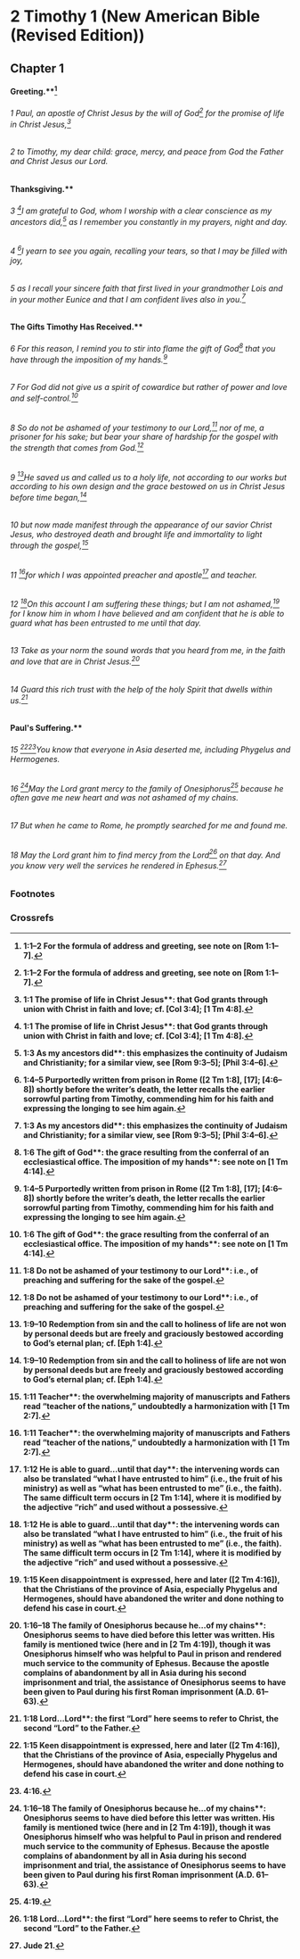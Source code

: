 
# 2 Timothy 1 (New American Bible (Revised Edition))
## Chapter 1
<b class="inline-h3">Greeting.**[^a] 
###### 1 Paul, an apostle of Christ Jesus by the will of God[^A] for the promise of life in Christ Jesus,[^b]  
###### 2 to Timothy, my dear child: grace, mercy, and peace from God the Father and Christ Jesus our Lord.
<b class="inline-h3">Thanksgiving.** 
###### 3 [^B]I am grateful to God, whom I worship with a clear conscience as my ancestors did,[^c] as I remember you constantly in my prayers, night and day.  
###### 4 [^d]I yearn to see you again, recalling your tears, so that I may be filled with joy,  
###### 5 as I recall your sincere faith that first lived in your grandmother Lois and in your mother Eunice and that I am confident lives also in you.[^C]
<b class="inline-h3">The Gifts Timothy Has Received.** 
###### 6 For this reason, I remind you to stir into flame the gift of God[^e] that you have through the imposition of my hands.[^D]  
###### 7 For God did not give us a spirit of cowardice but rather of power and love and self-control.[^E]  
###### 8 So do not be ashamed of your testimony to our Lord,[^f] nor of me, a prisoner for his sake; but bear your share of hardship for the gospel with the strength that comes from God.[^F]

###### 9 [^g]He saved us and called us to a holy life, not according to our works but according to his own design and the grace bestowed on us in Christ Jesus before time began,[^G]  
###### 10 but now made manifest through the appearance of our savior Christ Jesus, who destroyed death and brought life and immortality to light through the gospel,[^H]  
###### 11 [^h]for which I was appointed preacher and apostle[^I] and teacher.  
###### 12 [^i]On this account I am suffering these things; but I am not ashamed,[^J] for I know him in whom I have believed and am confident that he is able to guard what has been entrusted to me until that day.  
###### 13 Take as your norm the sound words that you heard from me, in the faith and love that are in Christ Jesus.[^K]  
###### 14 Guard this rich trust with the help of the holy Spirit that dwells within us.[^L]
<b class="inline-h3">Paul's Suffering.** 
###### 15 [^j][^M]You know that everyone in Asia deserted me, including Phygelus and Hermogenes.  
###### 16 [^k]May the Lord grant mercy to the family of Onesiphorus[^N] because he often gave me new heart and was not ashamed of my chains.  
###### 17 But when he came to Rome, he promptly searched for me and found me.  
###### 18 May the Lord grant him to find mercy from the Lord[^l] on that day. And you know very well the services he rendered in Ephesus.[^O]

### Footnotes
[^a]: 1:1–2 For the formula of address and greeting, see note on [Rom 1:1–7].
[^b]: 1:1 <b class="catch-word">The promise of life in Christ Jesus**: that God grants through union with Christ in faith and love; cf. [Col 3:4]; [1 Tm 4:8].
[^c]: 1:3 <b class="catch-word">As my ancestors did**: this emphasizes the continuity of Judaism and Christianity; for a similar view, see [Rom 9:3–5]; [Phil 3:4–6].
[^d]: 1:4–5 Purportedly written from prison in Rome ([2 Tm 1:8], [17]; [4:6–8]) shortly before the writer’s death, the letter recalls the earlier sorrowful parting from Timothy, commending him for his faith and expressing the longing to see him again.
[^e]: 1:6 <b class="catch-word">The gift of God**: the grace resulting from the conferral of an ecclesiastical office. <b class="catch-word">The imposition of my hands**: see note on [1 Tm 4:14].
[^f]: 1:8 <b class="catch-word">Do not be ashamed of your testimony to our Lord**: i.e., of preaching and suffering for the sake of the gospel.
[^g]: 1:9–10 Redemption from sin and the call to holiness of life are not won by personal deeds but are freely and graciously bestowed according to God’s eternal plan; cf. [Eph 1:4].
[^h]: 1:11 <b class="catch-word">Teacher**: the overwhelming majority of manuscripts and Fathers read “teacher of the nations,” undoubtedly a harmonization with [1 Tm 2:7].
[^i]: 1:12 <b class="catch-word">He is able to guard…until that day**: the intervening words can also be translated “what I have entrusted to him” (i.e., the fruit of his ministry) as well as “what has been entrusted to me” (i.e., the faith). The same difficult term occurs in [2 Tm 1:14], where it is modified by the adjective “rich” and used without a possessive.
[^j]: 1:15 Keen disappointment is expressed, here and later ([2 Tm 4:16]), that the Christians of the province of Asia, especially Phygelus and Hermogenes, should have abandoned the writer and done nothing to defend his case in court.
[^k]: 1:16–18 <b class="catch-word">The family of Onesiphorus because he…of my chains**: Onesiphorus seems to have died before this letter was written. His family is mentioned twice (here and in [2 Tm 4:19]), though it was Onesiphorus himself who was helpful to Paul in prison and rendered much service to the community of Ephesus. Because the apostle complains of abandonment by all in Asia during his second imprisonment and trial, the assistance of Onesiphorus seems to have been given to Paul during his first Roman imprisonment (A.D. 61–63).
[^l]: 1:18 <b class="catch-word">Lord…Lord**: the first “Lord” here seems to refer to Christ, the second “Lord” to the Father.

### Crossrefs
[^A]: 1 Tm 4:8.
[^B]: 1 Tm 3:9 / Phil 3:5.
[^C]: 1 Tm 1:5 / Acts 16:1.
[^D]: 1 Tm 4:14; 5:22 / Acts 6:6; 8:17.
[^E]: Rom 5:5; 8:15; 1 Cor 2:4.
[^F]: 2:3, 15; Rom 1:16.
[^G]: Eph 2:8–9; Ti 3:5 / Eph 1:4; Ti 1:2.
[^H]: Rom 16:26; 1 Pt 1:20 / 1 Tm 6:14 / Phil 3:20; Ti 1:4; 2:13; 2 Pt 1:11 / 1 Cor 15:54–55; Hb 2:14 / 1 Cor 15:53–54.
[^I]: 1 Tm 2:7.
[^J]: 1 Pt 4:16 / 1 Tm 1:10–11.
[^K]: 1 Tm 1:14.
[^L]: 1 Tm 6:20 / Rom 8:11.
[^M]: 4:16.
[^N]: 4:19.
[^O]: Jude 21.

